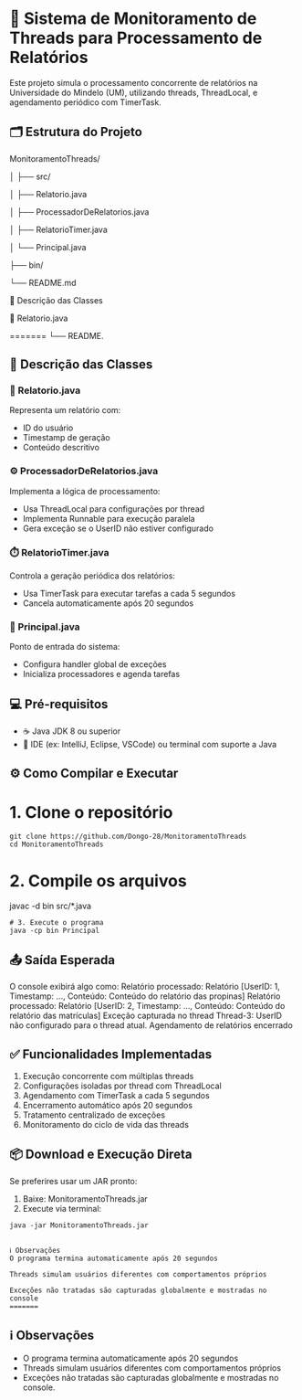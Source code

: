 # 🧵 Sistema de Monitoramento de Threads para Processamento de Relatórios

Este projeto simula o processamento concorrente de relatórios na Universidade do Mindelo (UM), utilizando threads, ThreadLocal, e agendamento periódico com TimerTask.

## 🗂️ Estrutura do Projeto

MonitoramentoThreads/

│
├── src/

│   ├── Relatorio.java

│   ├── ProcessadorDeRelatorios.java

│   ├── RelatorioTimer.java

│   └── Principal.java

├── bin/

└── README.md

📄 Descrição das Classes

📘 Relatorio.java

=======
└── README.


## 📄 Descrição das Classes

### 📘 Relatorio.java
Representa um relatório com:
- ID do usuário
- Timestamp de geração
- Conteúdo descritivo

### ⚙️ ProcessadorDeRelatorios.java
Implementa a lógica de processamento:
- Usa ThreadLocal para configurações por thread
- Implementa Runnable para execução paralela
- Gera exceção se o UserID não estiver configurado

### ⏱️ RelatorioTimer.java
Controla a geração periódica dos relatórios:
- Usa TimerTask para executar tarefas a cada 5 segundos
- Cancela automaticamente após 20 segundos

### 🚀 Principal.java
Ponto de entrada do sistema:
- Configura handler global de exceções
- Inicializa processadores e agenda tarefas

## 💻 Pré-requisitos
- ☕ Java JDK 8 ou superior
- 🧰 IDE (ex: IntelliJ, Eclipse, VSCode) ou terminal com suporte a Java

## ⚙️ Como Compilar e Executar

# 1. Clone o repositório
```
git clone https://github.com/Dongo-28/MonitoramentoThreads
cd MonitoramentoThreads
```
# 2. Compile os arquivos
javac -d bin src/*.java
```
# 3. Execute o programa
java -cp bin Principal
```
## 📤 Saída Esperada
O console exibirá algo como:
Relatório processado: Relatório [UserID: 1, Timestamp: ..., Conteúdo: Conteúdo do relatório das propinas]
Relatório processado: Relatório [UserID: 2, Timestamp: ..., Conteúdo: Conteúdo do relatório das matrículas]
Exceção capturada no thread Thread-3: UserID não configurado para o thread atual.
Agendamento de relatórios encerrado

## ✅ Funcionalidades Implementadas
1. Execução concorrente com múltiplas threads
2. Configurações isoladas por thread com ThreadLocal
3. Agendamento com TimerTask a cada 5 segundos
4. Encerramento automático após 20 segundos
5. Tratamento centralizado de exceções
6. Monitoramento do ciclo de vida das threads

## 📦 Download e Execução Direta
Se preferires usar um JAR pronto:

1. Baixe: MonitoramentoThreads.jar
2. Execute via terminal:
```
java -jar MonitoramentoThreads.jar


ℹ️ Observações
O programa termina automaticamente após 20 segundos

Threads simulam usuários diferentes com comportamentos próprios

Exceções não tratadas são capturadas globalmente e mostradas no console
=======
```
## ℹ️ Observações
- O programa termina automaticamente após 20 segundos
- Threads simulam usuários diferentes com comportamentos próprios
- Exceções não tratadas são capturadas globalmente e mostradas no console.